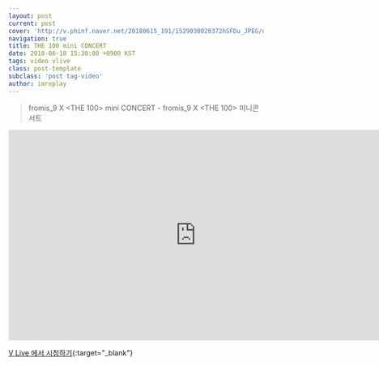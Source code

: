 ```yaml
---
layout: post
current: post
cover: 'http://v.phinf.naver.net/20180615_191/1529030020372hSFDu_JPEG/upload_720X4535_V%BE%DB%BD%E6%B3%D7%C0%CF.jpg'
navigation: true
title: THE 100 mini CONCERT 
date: 2018-06-18 15:30:00 +0900 KST
tags: video vlive
class: post-template
subclass: 'post tag-video'
author: imreplay
---
```



> fromis_9 X <THE 100> mini CONCERT -  fromis_9 X <THE 100> 미니콘서트

<iframe src='http://www.vlive.tv/embed/75770?autoPlay=false' frameborder='no' scrolling='no' marginwidth='0' marginheight='0' WIDTH='740' HEIGHT='416' allowfullscreen></iframe>

[V Live 에서 시청하기](https://www.vlive.tv/video/75770){:target="_blank"}
